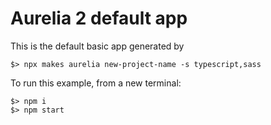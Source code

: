 # Aurelia 2 default app

This is the default basic app generated by

```
$> npx makes aurelia new-project-name -s typescript,sass
```

To run this example, from a new terminal:

```
$> npm i
$> npm start
```
